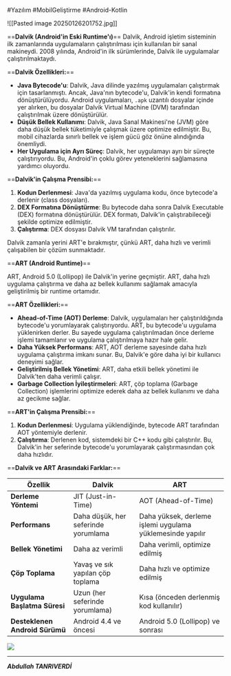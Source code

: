 #Yazılım  #MobilGeliştirme #Android-Kotlin 


![[Pasted image 20250126201752.jpg]]

==**Dalvik (Android'in Eski Runtime'ı)**==
Dalvik, Android işletim sisteminin ilk zamanlarında uygulamaların çalıştırılması için kullanılan bir sanal makineydi. 2008 yılında, Android'in ilk sürümlerinde, Dalvik ile uygulamalar çalıştırılmaktaydı.



==**Dalvik Özellikleri:**==

- **Java Bytecode'u**: Dalvik, Java dilinde yazılmış uygulamaları çalıştırmak için tasarlanmıştı. Ancak, Java'nın bytecode'u, Dalvik'in kendi formatına dönüştürülüyordu. Android uygulamaları, `.apk` uzantılı dosyalar içinde yer alırken, bu dosyalar Dalvik Virtual Machine (DVM) tarafından çalıştırılmak üzere dönüştürülür.
- **Düşük Bellek Kullanımı**: Dalvik, Java Sanal Makinesi'ne (JVM) göre daha düşük bellek tüketimiyle çalışmak üzere optimize edilmiştir. Bu, mobil cihazlarda sınırlı bellek ve işlem gücü göz önüne alındığında önemliydi.
- **Her Uygulama için Ayrı Süreç**: Dalvik, her uygulamayı ayrı bir süreçte çalıştırıyordu. Bu, Android'in çoklu görev yeteneklerini sağlamasına yardımcı oluyordu.

==**Dalvik'in Çalışma Prensibi:**==

1. **Kodun Derlenmesi**: Java'da yazılmış uygulama kodu, önce bytecode'a derlenir (class dosyaları).
2. **DEX Formatına Dönüştürme**: Bu bytecode daha sonra Dalvik Executable (DEX) formatına dönüştürülür. DEX formatı, Dalvik'in çalıştırabileceği şekilde optimize edilmiştir.
3. **Çalıştırma**: DEX dosyası Dalvik VM tarafından çalıştırılır.

Dalvik zamanla yerini ART'e bırakmıştır, çünkü ART, daha hızlı ve verimli çalışabilen bir çözüm sunmaktadır.


==**ART (Android Runtime)**==

ART, Android 5.0 (Lollipop) ile Dalvik'in yerine geçmiştir. ART, daha hızlı uygulama çalıştırma ve daha az bellek kullanımı sağlamak amacıyla geliştirilmiş bir runtime ortamıdır.

==**ART Özellikleri:**==

- **Ahead-of-Time (AOT) Derleme**: Dalvik, uygulamaları her çalıştırıldığında bytecode'u yorumlayarak çalıştırıyordu. ART, bu bytecode'u uygulama yüklenirken derler. Bu sayede uygulama çalıştırılmadan önce derleme işlemi tamamlanır ve uygulama çalıştırılmaya hazır hale gelir.
- **Daha Yüksek Performans**: ART, AOT derleme sayesinde daha hızlı uygulama çalıştırma imkanı sunar. Bu, Dalvik'e göre daha iyi bir kullanıcı deneyimi sağlar.
- **Geliştirilmiş Bellek Yönetimi**: ART, daha etkili bellek yönetimi ile Dalvik'ten daha verimli çalışır.
- **Garbage Collection İyileştirmeleri**: ART, çöp toplama (Garbage Collection) işlemlerini optimize ederek daha az bellek kullanımı ve daha az gecikme sağlar.

==**ART'in Çalışma Prensibi:**==

1. **Kodun Derlenmesi**: Uygulama yüklendiğinde, bytecode ART tarafından AOT yöntemiyle derlenir.
2. **Çalıştırma**: Derlenen kod, sistemdeki bir C++ kodu gibi çalıştırılır. Bu, Dalvik'in her seferinde bytecode'u yorumlayarak çalıştırmasından çok daha hızlıdır.



==**Dalvik ve ART Arasındaki Farklar:**==

|Özellik|Dalvik|ART|
|---|---|---|
|**Derleme Yöntemi**|JIT (Just-in-Time)|AOT (Ahead-of-Time)|
|**Performans**|Daha düşük, her seferinde yorumlama|Daha yüksek, derleme işlemi uygulama yüklemesinde yapılır|
|**Bellek Yönetimi**|Daha az verimli|Daha verimli, optimize edilmiş|
|**Çöp Toplama**|Yavaş ve sık yapılan çöp toplama|Daha hızlı ve optimize edilmiş|
|**Uygulama Başlatma Süresi**|Uzun (her seferinde yorumlama)|Kısa (önceden derlenmiş kod kullanılır)|
|**Desteklenen Android Sürümü**|Android 4.4 ve öncesi|Android 5.0 (Lollipop) ve sonrası|

![](https://www.youtube.com/watch?v=0J1bm585UCc)


***


***Abdullah TANRIVERDİ***
